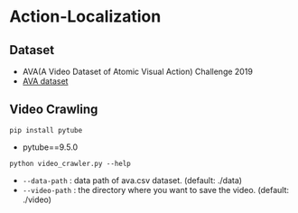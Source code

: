 # Action-Localization

## Dataset
- AVA(A Video Dataset of Atomic Visual Action) Challenge 2019
- [AVA dataset](https://research.google.com/ava/index.html)

## Video Crawling
```
pip install pytube
```
- pytube==9.5.0
```
python video_crawler.py --help
```
- `--data-path` : data path of ava.csv dataset. (default: ./data)
- `--video-path` : the directory where you want to save the video. (default: ./video)
